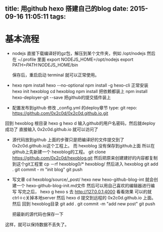 title: 用github hexo 搭建自己的blog
date: 2015-09-16 11:05:11
tags:
---
# 基本流程
* nodejs
  直接下载编译好的gz包，解压到某个文件夹，例如 /opt/nodejs
  然后在 ~/.profile 里面
  export NODEJS_HOME=/opt/nodejs
  export PATH=$PATH:$NODEJS_HOME/bin

  保存后，重启启动 terminal 就可以正常使用。
  
<!--more-->
* hexo
  npm install hexo --no-optional
  npm install -g hexo-cli
正常安装
   hexo init hexoblog
   cd  hexoblog
   npm install  把依赖都装上
   npm install hexo-deployer-git --save 把github的提交插件装上

* 配置发布到github
   修改 _config.yml 的deploy章节
    type: git
    repo: https://github.com/0x2c0d/0x2c0d.github.io.git

 回到 hexoblog 根目录
   hexo g
   hexo d
   输入github的用户名密码，然后就deploy成功了
   直接输入 0x2c0d.github.io 就可以访问了
* 源代码放到github
   上面的步骤只是把编译好的文件提交到了 0x2c0d.github.io这个工程上。
   而 hexoblog 没有保存到github上面
   所以在github上先新建一个 hexoblog的工程。
   git clone https://github.com/0x2c0d/hexoblog.git
   然后把原来创建建好的内容都复制到这个git工程里
   cp －rf hexoblog0/* hexoblog/
   然后进入 hexoblog 
   git add .
   git commit - m "init blog"
   git push  
 * 写文章
   cd hexoblog/source/_post/
   hexo new hexo-github-blog-int
   就会创建一个 hexo-github-blog-init.md文件
   然后可以用自己喜欢的编辑器进行编写
   写完之后，
   hexo g
   hexo s
   去 http://127.0.0.1:4000 看看效果
   可以的就 ctrl＋c关掉本地server
   然后 hexo d 提交到远程的 0x2c0d.github.io 上面。
   然后 回到 hexoblog目录
    git add .
    git commit -m "add new post"
    git push

   把最新的源代码也保存一下
   


 这样，就可以保持数据不丢失了。

